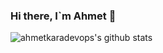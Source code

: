 ### Hi there, I`m Ahmet 👋

<!--
**ahmetkaradevops/ahmetkara** is a ✨ _special_ ✨ repository because its `README.md` (this file) appears on your GitHub profile.

Here are some ideas to get you started:

- 🔭 I’m currently working on ...
- 🌱 I’m currently learning AWS cloud and DevOps
- 👯 I’m looking to collaborate on ...
- 🤔 I’m looking for help with ...
- 💬 Ask me about ...
- 📫 How to reach me: ...
- 😄 Pronouns: ...
- ⚡ Fun fact: ...
-->
![ahmetkaradevops's github stats](https://github-readme-stats.vercel.app/api?username=ahmetkaradevops&show_icons=true)
